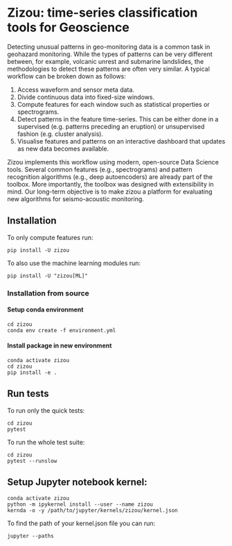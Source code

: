 # Zizou: time-series classification tools for Geoscience

Detecting unusual patterns in geo-monitoring data is a common task in geohazard monitoring. While the types of patterns can be very different between, for example, volcanic unrest and submarine landslides, the methodologies to detect these patterns are often very similar.
A typical workflow can be broken down as follows:

1.	Access waveform and sensor meta data.
2.	Divide continuous data into fixed-size windows.
3.	Compute features for each window such as statistical properties or spectrograms.
4.	Detect patterns in the feature time-series. This can be either done in a supervised (e.g. patterns preceding an eruption) or unsupervised fashion (e.g. cluster analysis).
5.	Visualise features and patterns on an interactive dashboard that updates as new data becomes available.

Zizou implements this workflow using modern, open-source Data Science tools. Several common features (e.g., spectrograms) and pattern recognition algorithms (e.g., deep autoencoders) are already part of the toolbox. More importantly, the toolbox was designed with extensibility in mind. Our long-term objective is to make zizou a platform for evaluating new algorithms for seismo-acoustic monitoring.

## Installation
To only compute features run:

```
pip install -U zizou
```

To also use the machine learning modules run:

```
pip install -U "zizou[ML]"
```
### Installation from source
#### Setup conda environment

```
cd zizou 
conda env create -f environment.yml
```

#### Install package in new environment
```
conda activate zizou 
cd zizou 
pip install -e .
```

## Run tests

To run only the quick tests:
```
cd zizou 
pytest
```
To run the whole test suite:
```
cd zizou 
pytest --runslow
```

## Setup Jupyter notebook kernel:

```
conda activate zizou 
python -m ipykernel install --user --name zizou 
kernda -o -y /path/to/jupyter/kernels/zizou/kernel.json
```

To find the path of your kernel.json file you can run:
```
jupyter --paths
```